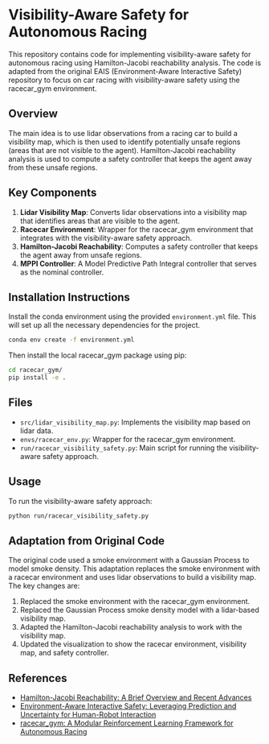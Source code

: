 # Visibility-Aware Safety for Autonomous Racing

This repository contains code for implementing visibility-aware safety for autonomous racing using Hamilton-Jacobi reachability analysis. The code is adapted from the original EAIS (Environment-Aware Interactive Safety) repository to focus on car racing with visibility-aware safety using the racecar_gym environment.

## Overview

The main idea is to use lidar observations from a racing car to build a visibility map, which is then used to identify potentially unsafe regions (areas that are not visible to the agent). Hamilton-Jacobi reachability analysis is used to compute a safety controller that keeps the agent away from these unsafe regions.

## Key Components

1. **Lidar Visibility Map**: Converts lidar observations into a visibility map that identifies areas that are visible to the agent.
2. **Racecar Environment**: Wrapper for the racecar_gym environment that integrates with the visibility-aware safety approach.
3. **Hamilton-Jacobi Reachability**: Computes a safety controller that keeps the agent away from unsafe regions.
4. **MPPI Controller**: A Model Predictive Path Integral controller that serves as the nominal controller.

## Installation Instructions

Install the conda environment using the provided `environment.yml` file. This will set up all the necessary dependencies for the project.
```bash
conda env create -f environment.yml
```

Then install the local racecar_gym package using pip:
```bash
cd racecar_gym/
pip install -e .
```

## Files

- `src/lidar_visibility_map.py`: Implements the visibility map based on lidar data.
- `envs/racecar_env.py`: Wrapper for the racecar_gym environment.
- `run/racecar_visibility_safety.py`: Main script for running the visibility-aware safety approach.

## Usage

To run the visibility-aware safety approach:

```bash
python run/racecar_visibility_safety.py
```

## Adaptation from Original Code

The original code used a smoke environment with a Gaussian Process to model smoke density. This adaptation replaces the smoke environment with a racecar environment and uses lidar observations to build a visibility map. The key changes are:

1. Replaced the smoke environment with the racecar_gym environment.
2. Replaced the Gaussian Process smoke density model with a lidar-based visibility map.
3. Adapted the Hamilton-Jacobi reachability analysis to work with the visibility map.
4. Updated the visualization to show the racecar environment, visibility map, and safety controller.

## References

- [Hamilton-Jacobi Reachability: A Brief Overview and Recent Advances](https://arxiv.org/abs/1709.07523)
- [Environment-Aware Interactive Safety: Leveraging Prediction and Uncertainty for Human-Robot Interaction](https://arxiv.org/abs/2203.02432)
- [racecar_gym: A Modular Reinforcement Learning Framework for Autonomous Racing](https://github.com/axelbr/racecar_gym)